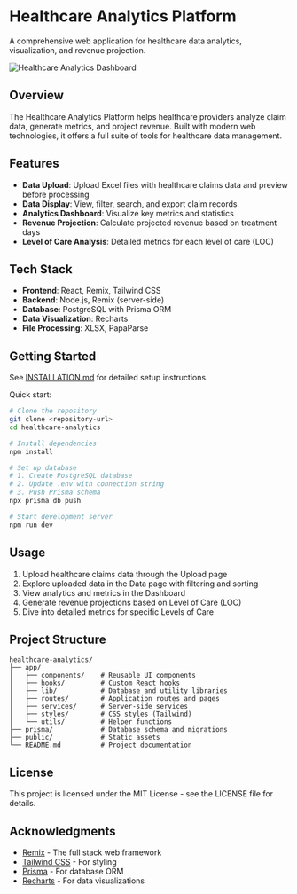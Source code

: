 
# Healthcare Analytics Platform

A comprehensive web application for healthcare data analytics, visualization, and revenue projection.

![Healthcare Analytics Dashboard](https://via.placeholder.com/800x450?text=Healthcare+Analytics+Dashboard)

## Overview

The Healthcare Analytics Platform helps healthcare providers analyze claim data, generate metrics, and project revenue. Built with modern web technologies, it offers a full suite of tools for healthcare data management.

## Features

- **Data Upload**: Upload Excel files with healthcare claims data and preview before processing
- **Data Display**: View, filter, search, and export claim records
- **Analytics Dashboard**: Visualize key metrics and statistics
- **Revenue Projection**: Calculate projected revenue based on treatment days
- **Level of Care Analysis**: Detailed metrics for each level of care (LOC)

## Tech Stack

- **Frontend**: React, Remix, Tailwind CSS
- **Backend**: Node.js, Remix (server-side)
- **Database**: PostgreSQL with Prisma ORM
- **Data Visualization**: Recharts
- **File Processing**: XLSX, PapaParse

## Getting Started

See [INSTALLATION.md](INSTALLATION.md) for detailed setup instructions.

Quick start:

```bash
# Clone the repository
git clone <repository-url>
cd healthcare-analytics

# Install dependencies
npm install

# Set up database
# 1. Create PostgreSQL database
# 2. Update .env with connection string
# 3. Push Prisma schema
npx prisma db push

# Start development server
npm run dev
```

## Usage

1. Upload healthcare claims data through the Upload page
2. Explore uploaded data in the Data page with filtering and sorting
3. View analytics and metrics in the Dashboard
4. Generate revenue projections based on Level of Care (LOC)
5. Dive into detailed metrics for specific Levels of Care

## Project Structure

```
healthcare-analytics/
├── app/
│   ├── components/    # Reusable UI components
│   ├── hooks/         # Custom React hooks
│   ├── lib/           # Database and utility libraries
│   ├── routes/        # Application routes and pages
│   ├── services/      # Server-side services
│   ├── styles/        # CSS styles (Tailwind)
│   └── utils/         # Helper functions
├── prisma/            # Database schema and migrations
├── public/            # Static assets
└── README.md          # Project documentation
```

## License

This project is licensed under the MIT License - see the LICENSE file for details.

## Acknowledgments

- [Remix](https://remix.run/) - The full stack web framework
- [Tailwind CSS](https://tailwindcss.com/) - For styling
- [Prisma](https://www.prisma.io/) - For database ORM
- [Recharts](https://recharts.org/) - For data visualizations
